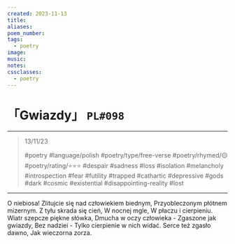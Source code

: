 ```yaml
---
created: 2023-11-13
title:
aliases:
poem_number:
tags:
  - poetry
image:
music:
notes:
cssclasses:
  - poetry
---
```

# 「Gwiazdy」 `PL#098`

---

> 13/11/23
> 
> #poetry 
> #language/polish
> #poetry/type/free-verse 
> #poetry/rhymed/🟡 
> #poetry/rating/⭐⭐⭐ 
> #despair #sadness #loss #isolation #melancholy #introspection #fear #futility #trapped #cathartic #depressive #gods #dark #cosmic #existential #disappointing-reality #lost 

---

O niebiosa!
Zlitujcie się nad człowiekiem biednym,
Przyobleczonym płótnem mizernym.
Z tyłu skrada się cień,
W nocnej mgle,
W płaczu i cierpieniu.
Wiatr szepcze piękne słówka,
Dmucha w oczy człowieka -
Zgaszone jak gwiazdy,
Bez nadziei -
Tylko cierpienie w nich widać.
Serce też zgasło dawno,
Jak wieczorna zorza.